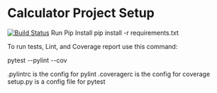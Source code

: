 # Calculator Project Setup
[![Build Status](https://app.travis-ci.com/sravan009/calc2_remastered.svg?branch=main)](https://app.travis-ci.com/sravan009/calc2_remastered)
Run Pip Install
pip install -r requirements.txt

To run tests, Lint, and Coverage report use this command:

pytest  --pylint --cov

.pylintrc is the config for pylint
.coveragerc is the config for coverage
setup.py is a config file for pytest
